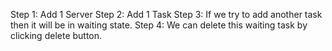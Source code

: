 Step 1: Add 1 Server
Step 2: Add 1 Task
Step 3: If we try to add another task then it will be in waiting state.
Step 4: We can delete this waiting task by clicking delete button.
